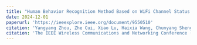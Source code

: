 ```yaml
---
title: "Human Behavior Recognition Method Based on WiFi Channel Status Information"
date: 2024-12-01
paperurl: 'https://ieeexplore.ieee.org/document/9550510'
citation: 'Yangyang Zhou, Zhe Cui, Xiao Lu, Haixia Wang, Chunyang Sheng, Zhiguo Zhang'
citation: 'The IEEE Wireless Communications and Networking Conference (WCNC) 2025.'
---
```

